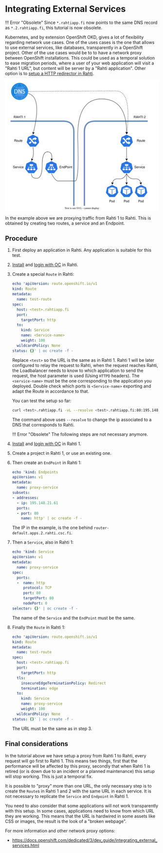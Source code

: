 # Integrating External Services

!!! Error "Obsolete"
    Since `*.rahtiapp.fi` now points to the same DNS record as `*.2.rahtiapp.fi`, this tutorial is now obsolete.

Kubernetes, and by extension OpenShift OKD, gives a lot of flexibility regarding network use cases. One of the uses cases is the one that allows to use external services, like databases, transparently in a OpenShift project. Other of the use cases would be to to have a network proxy between OpenShift installations. This could be used as a temporal solution to ease migration periods, where a user of your web application will visit a "Rahti 1 URL", but content will be server by a "Rahti application". Other option is to [setup a HTTP redirector in Rahti](http-redirector.md).

![Proxy between clusters](../../img/proxy.drawio.svg)

In the example above we are proxying traffic from Rahti 1 to Rahti. This is obtained by creating two routes, a service and an Endpoint.

## Procedure

1. First deploy an application in Rahti. Any application is suitable for this test.

1. [Install](../usage/cli.md#how-to-install-the-oc-tool) and [login with OC](../usage/cli.md#how-to-login-with-oc) in Rahti.

1. Create a special `Route` in Rahti:

    ```yaml
    echo 'apiVersion: route.openshift.io/v1
    kind: Route
    metadata:
      name: test-route
    spec:
      host: <test>.rahtiapp.fi
      port:
        targetPort: http
      to:
        kind: Service
        name: <Service-name>
        weight: 100
      wildcardPolicy: None
    status: {}' | oc create -f -
    ```
    Replace `<test>` so the URL is the same as in Rahti 1. Rahti 1 will be later configured to relay the request to Rahti, when the request reaches Rahti, the Loadbalancer needs to know to which application to send the request, the host parameter is used (Using `HTTPD` headers).
    The `<service-name>` must be the one corresponding to the application you deployed. Double check which ports is `<Service-name>` exporting and adapt the Route in accordance to that.

    You can test the setup so far:

    ```sh
    curl <test>.rahtiapp.fi -vL --resolve <test>.rahtiapp.fi:80:195.148.21.61
    ```
    The command above uses `--resolve` to change the ip associated to a DNS that corresponds to Rahti.

    !!! Error "Obsolete"
        The following steps are not necessary anymore.

1. [Install](../../rahti/usage/cli.md#how-to-install-the-oc-tool) and [login with OC](../../rahti/usage/cli.md#how-to-login-with-oc) in Rahti 1.

1. Create a project in Rahti 1, or use an existing one.

1. Then create an `EndPoint` in Rahti 1:

    ```yaml
    echo 'kind: Endpoints
    apiVersion: v1
    metadata:
      name: proxy-service
    subsets: 
    - addresses:
      - ip: 195.148.21.61
      ports:
      - port: 80
        name: http' | oc create -f -
    ```
    The IP in the example, is the one behind `router-default.apps.2.rahti.csc.fi`. 

1. Then a `Service`, also in Rahti 1:

    ```yaml
    echo 'kind: Service
    apiVersion: v1
    metadata:
      name: proxy-service
    spec:
      ports:
      -  name: http
         protocol: TCP
         port: 80
         targetPort: 80 
         nodePort: 0
    selector: {}' | oc create -f -
    ```
    The name of the `Service` and the `EndPoint` must be the same.

1. Finally the `Route` in Rahti 1:

    ```yaml
    echo 'apiVersion: route.openshift.io/v1
    kind: Route
    metadata:
      name: test-route
    spec:
      host: <test>.rahtiapp.fi
      port:
        targetPort: http
      tls:
        insecureEdgeTerminationPolicy: Redirect
        termination: edge
      to:
        kind: Service
        name: proxy-service
        weight: 100
      wildcardPolicy: None
    status: {}' | oc create -f -
    ```
    The URL must be the same as in step 3.

## Final considerations

In the tutorial above we have setup a proxy from Rahti 1 to Rahti, every request will go first to Rahti 1. This means two things, first that the performance will be affected by this proxy, secondly that when Rahti 1 is retired (or is down due to an incident or a planned maintenance) this setup will stop working. This is just a temporal fix.

It is possible to "proxy" more than one URL, the only necessary step is to create the `Route`s in Rahti 1 and 2 with the same URL in each service. It is not necessary to replicate the `Service` and `Endpoint` in Rahti 1.

You need to also consider that some applications will not work transparently with this setup. In some cases, applications need to know from which URL they are working. This means that the URL is hardwired in some assets like CSS or images, the result is the look of a "broken webpage".

For more information and other network proxy options:

- <https://docs.openshift.com/dedicated/3/dev_guide/integrating_external_services.html>
